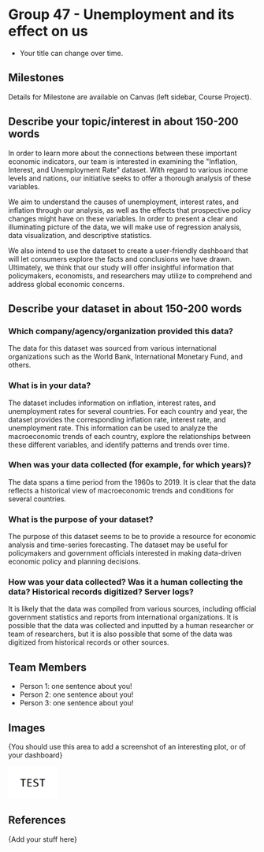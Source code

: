 # Group 47 - Unemployment and its effect on us

- Your title can change over time.

## Milestones

Details for Milestone are available on Canvas (left sidebar, Course Project).

## Describe your topic/interest in about 150-200 words

In order to learn more about the connections between these important economic indicators, our team is interested in examining the "Inflation, Interest, and Unemployment Rate" dataset. With regard to various income levels and nations, our initiative seeks to offer a thorough analysis of these variables.

We aim to understand the causes of unemployment, interest rates, and inflation through our analysis, as well as the effects that prospective policy changes might have on these variables. In order to present a clear and illuminating picture of the data, we will make use of regression analysis, data visualization, and descriptive statistics.

We also intend to use the dataset to create a user-friendly dashboard that will let consumers explore the facts and conclusions we have drawn. Ultimately, we think that our study will offer insightful information that policymakers, economists, and researchers may utilize to comprehend and address global economic concerns.

## Describe your dataset in about 150-200 words

### Which company/agency/organization provided this data?

The data for this dataset was sourced from various international organizations such as the World Bank, International Monetary Fund, and others.

### What is in your data?

The dataset includes information on inflation, interest rates, and unemployment rates for several countries. For each country and year, the dataset provides the corresponding inflation rate, interest rate, and unemployment rate. This information can be used to analyze the macroeconomic trends of each country, explore the relationships between these different variables, and identify patterns and trends over time.

### When was your data collected (for example, for which years)?

The data spans a time period from the 1960s to 2019. It is clear that the data reflects a historical view of macroeconomic trends and conditions for several countries.

### What is the purpose of your dataset?

The purpose of this dataset seems to be to provide a resource for economic analysis and time-series forecasting. The dataset may be useful for policymakers and government officials interested in making data-driven economic policy and planning decisions. 

### How was your data collected? Was it a human collecting the data? Historical records digitized? Server logs?

It is likely that the data was compiled from various sources, including official government statistics and reports from international organizations. It is possible that the data was collected and inputted by a human researcher or team of researchers, but it is also possible that some of the data was digitized from historical records or other sources. 

## Team Members

- Person 1: one sentence about you!
- Person 2: one sentence about you!
- Person 3: one sentence about you!

## Images

{You should use this area to add a screenshot of an interesting plot, or of your dashboard}

<img src ="images/test.png" width="100px">

## References

{Add your stuff here}



